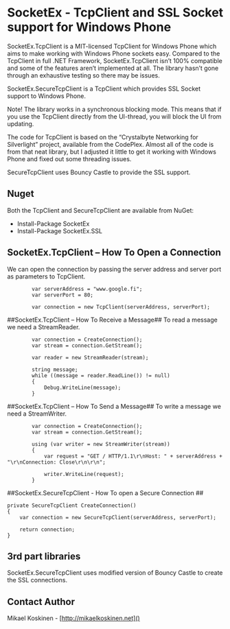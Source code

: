 # SocketEx - TcpClient and SSL Socket support for Windows Phone #

SocketEx.TcpClient is a MIT-licensed TcpClient for Windows Phone which aims to make working with Windows Phone sockets easy. Compared to the TcpClient in full .NET Framework, SocketEx.TcpClient isn’t 100% compatible and some of the features aren’t implemented at all. The library hasn’t gone through an exhaustive testing so there may be issues.

SocketEx.SecureTcpClient is a TcpClient which provides SSL Socket support to Windows Phone.

Note! The library works in a synchronous blocking mode. This means that if you use the TcpClient directly from the UI-thread, you will block the UI from updating.

The code for TcpClient is based on the “Crystalbyte Networking for Silverlight” project, available from the CodePlex. Almost all of the code is from that neat library, but I adjusted it little to get it working with Windows Phone and fixed out some threading issues.

SecureTcpClient uses Bouncy Castle to provide the SSL support.

## Nuget ##
Both the TcpClient and SecureTcpClient are available from NuGet:

* Install-Package SocketEx
* Install-Package SocketEx.SSL


## SocketEx.TcpClient – How To Open a Connection ##
We can open the connection by passing the server address and server port as parameters to TcpClient.

            var serverAddress = "www.google.fi";
            var serverPort = 80;

            var connection = new TcpClient(serverAddress, serverPort);


##SocketEx.TcpClient – How To Receive a Message##
To read a message we need a StreamReader.

            var connection = CreateConnection();
            var stream = connection.GetStream();

            var reader = new StreamReader(stream);

            string message;
            while ((message = reader.ReadLine()) != null)
            {
                Debug.WriteLine(message);
            }

##SocketEx.TcpClient – How To Send a Message##
To write a message we need a StreamWriter.

            var connection = CreateConnection();
            var stream = connection.GetStream();

            using (var writer = new StreamWriter(stream))
            {
                var request = "GET / HTTP/1.1\r\nHost: " + serverAddress + "\r\nConnection: Close\r\n\r\n";

                writer.WriteLine(request);
            }
            

##SocketEx.SecureTcpClient - How To open a Secure Connection ##
 
    private SecureTcpClient CreateConnection()
    {
        var connection = new SecureTcpClient(serverAddress, serverPort);

        return connection;
    }

## 3rd part libraries ##
SocketEx.SecureTcpClient uses modified version of Bouncy Castle to create the SSL connections.
## Contact Author ##

Mikael Koskinen - [http://mikaelkoskinen.net]()
